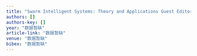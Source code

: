 ```yaml
---
title: "Swarm Intelligent Systems: Theory and Applications Guest Editor: Zhihua Cui and Zhongzhi Shi"
authors: []
authors-key: []
year: "数据暂缺"
article-link: "数据暂缺"
venue: "数据暂缺"
bibex: "数据暂缺"
---
```

